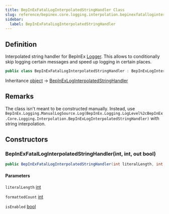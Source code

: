 ```yaml
---
title: BepInExFatalLogInterpolatedStringHandler Class
slug: reference/bepinex.core.logging.interpolation.bepinexfatalloginterpolatedstringhandler
sidebar:
  label: BepInExFatalLogInterpolatedStringHandler
---
```

## Definition

Interpolated string handler for BepInEx [Logger](../bepinex.logging.logger/). This allows to conditionally skip logging certain messages and speed up logging in certain places.

```csharp title="C#"
public class BepInExFatalLogInterpolatedStringHandler : BepInExLogInterpolatedStringHandler
```

Inheritance [object](https://learn.microsoft.com/dotnet/api/system.object/) → [BepInExLogInterpolatedStringHandler](../bepinex.core.logging.interpolation.bepinexloginterpolatedstringhandler/)
## Remarks

The class isn't meant to be constructed manually. Instead, use `BepInEx.Logging.ManualLogSource.Log(BepInEx.Logging.LogLevel%2cBepInEx.Core.Logging.Interpolation.BepInExLogInterpolatedStringHandler)` with string interpolation.

## Constructors

### BepInExFatalLogInterpolatedStringHandler(int, int, out bool)

```csharp title="C#"
public BepInExFatalLogInterpolatedStringHandler(int literalLength, int formattedCount, out bool isEnabled)
```

#### Parameters

`literalLength` [int](https://learn.microsoft.com/dotnet/api/system.int32/)  

`formattedCount` [int](https://learn.microsoft.com/dotnet/api/system.int32/)  

`isEnabled` [bool](https://learn.microsoft.com/dotnet/api/system.boolean/)